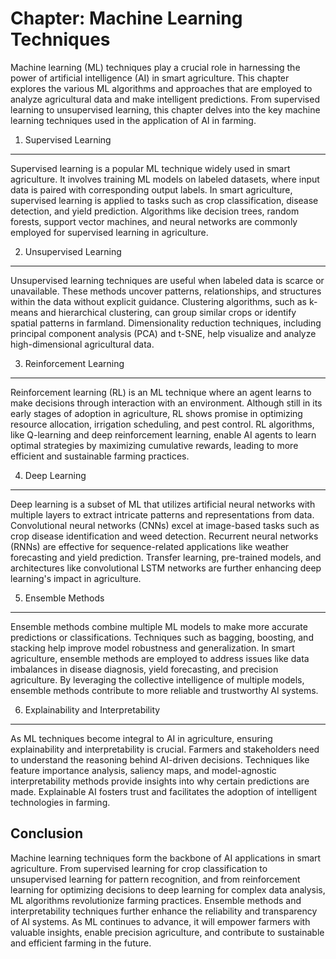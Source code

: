 Chapter: Machine Learning Techniques
====================================

Machine learning (ML) techniques play a crucial role in harnessing the power of artificial intelligence (AI) in smart agriculture. This chapter explores the various ML algorithms and approaches that are employed to analyze agricultural data and make intelligent predictions. From supervised learning to unsupervised learning, this chapter delves into the key machine learning techniques used in the application of AI in farming.

1. Supervised Learning
----------------------

Supervised learning is a popular ML technique widely used in smart agriculture. It involves training ML models on labeled datasets, where input data is paired with corresponding output labels. In smart agriculture, supervised learning is applied to tasks such as crop classification, disease detection, and yield prediction. Algorithms like decision trees, random forests, support vector machines, and neural networks are commonly employed for supervised learning in agriculture.

2. Unsupervised Learning
------------------------

Unsupervised learning techniques are useful when labeled data is scarce or unavailable. These methods uncover patterns, relationships, and structures within the data without explicit guidance. Clustering algorithms, such as k-means and hierarchical clustering, can group similar crops or identify spatial patterns in farmland. Dimensionality reduction techniques, including principal component analysis (PCA) and t-SNE, help visualize and analyze high-dimensional agricultural data.

3. Reinforcement Learning
-------------------------

Reinforcement learning (RL) is an ML technique where an agent learns to make decisions through interaction with an environment. Although still in its early stages of adoption in agriculture, RL shows promise in optimizing resource allocation, irrigation scheduling, and pest control. RL algorithms, like Q-learning and deep reinforcement learning, enable AI agents to learn optimal strategies by maximizing cumulative rewards, leading to more efficient and sustainable farming practices.

4. Deep Learning
----------------

Deep learning is a subset of ML that utilizes artificial neural networks with multiple layers to extract intricate patterns and representations from data. Convolutional neural networks (CNNs) excel at image-based tasks such as crop disease identification and weed detection. Recurrent neural networks (RNNs) are effective for sequence-related applications like weather forecasting and yield prediction. Transfer learning, pre-trained models, and architectures like convolutional LSTM networks are further enhancing deep learning's impact in agriculture.

5. Ensemble Methods
-------------------

Ensemble methods combine multiple ML models to make more accurate predictions or classifications. Techniques such as bagging, boosting, and stacking help improve model robustness and generalization. In smart agriculture, ensemble methods are employed to address issues like data imbalances in disease diagnosis, yield forecasting, and precision agriculture. By leveraging the collective intelligence of multiple models, ensemble methods contribute to more reliable and trustworthy AI systems.

6. Explainability and Interpretability
--------------------------------------

As ML techniques become integral to AI in agriculture, ensuring explainability and interpretability is crucial. Farmers and stakeholders need to understand the reasoning behind AI-driven decisions. Techniques like feature importance analysis, saliency maps, and model-agnostic interpretability methods provide insights into why certain predictions are made. Explainable AI fosters trust and facilitates the adoption of intelligent technologies in farming.

Conclusion
----------

Machine learning techniques form the backbone of AI applications in smart agriculture. From supervised learning for crop classification to unsupervised learning for pattern recognition, and from reinforcement learning for optimizing decisions to deep learning for complex data analysis, ML algorithms revolutionize farming practices. Ensemble methods and interpretability techniques further enhance the reliability and transparency of AI systems. As ML continues to advance, it will empower farmers with valuable insights, enable precision agriculture, and contribute to sustainable and efficient farming in the future.
